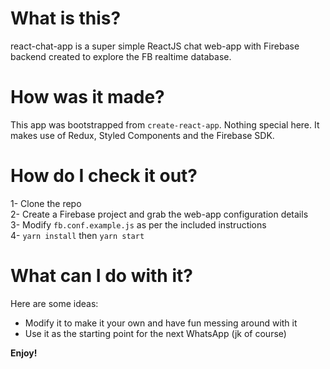 # What is this?

react-chat-app is a super simple ReactJS chat web-app with Firebase backend created to explore the FB realtime database.

# How was it made?

This app was bootstrapped from `create-react-app`. Nothing special here.
It makes use of Redux, Styled Components and the Firebase SDK.

# How do I check it out?

1- Clone the repo<br>
2- Create a Firebase project and grab the web-app configuration details<br>
3- Modify `fb.conf.example.js` as per the included instructions<br>
4- `yarn install` then `yarn start`<br>


# What can I do with it?

Here are some ideas:
- Modify it to make it your own and have fun messing around with it
- Use it as the starting point for the next WhatsApp (jk of course)

__Enjoy!__

